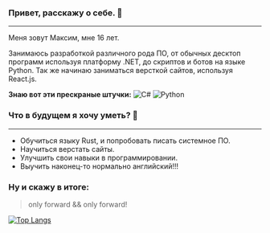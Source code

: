 ### Привет, расскажу о себе. 👋
____
Меня зовут Максим, мне 16 лет.

Занимаюсь разработкой различного рода ПО, от обычных десктоп программ используя платформу .NET, до скриптов и ботов на языке Python.
Так же начинаю заниматься версткой сайтов, используя React.js.

**Знаю вот эти прескраные штучки:** ![C#](https://img.shields.io/badge/c%23-%23239120.svg?style=for-the-badge&logo=c-sharp&logoColor=white) ![Python](https://img.shields.io/badge/python-3670A0?style=for-the-badge&logo=python&logoColor=ffdd54)

### Что в будущем я хочу уметь? 🤔
____
- Обучиться языку Rust, и попробовать писать системное ПО.
- Научиться верстать сайты.
- Улучшить свои навыки в программировании.
- Выучить наконец-то нормально английский!!!

### Ну и скажу в итоге:
> only forward && only forward!



[![Top Langs](https://github-readme-stats.vercel.app/api/top-langs/?username=anuraghazra&layout=compact)](https://github.com/anuraghazra/github-readme-stats)


<!--
**mentolaasc/mentolaasc** is a ✨ _special_ ✨ repository because its `README.md` (this file) appears on your GitHub profile.

Here are some ideas to get you started:

- 🔭 I’m currently working on ...
- 🌱 I’m currently learning ...
- 👯 I’m looking to collaborate on ...
- 🤔 I’m looking for help with ...
- 💬 Ask me about ...
- 📫 How to reach me: ...
- 😄 Pronouns: ...
- ⚡ Fun fact: ...
-->
